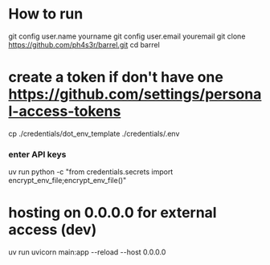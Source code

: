 # How to run

git config user.name yourname
git config user.email youremail
git clone https://github.com/ph4s3r/barrel.git
cd barrel

# create a token if don't have one https://github.com/settings/personal-access-tokens

cp ./credentials/dot_env_template ./credentials/.env
### enter API keys
uv run python -c "from credentials.secrets import encrypt_env_file;encrypt_env_file()"
# hosting on 0.0.0.0 for external access (dev)
uv run uvicorn main:app --reload --host 0.0.0.0